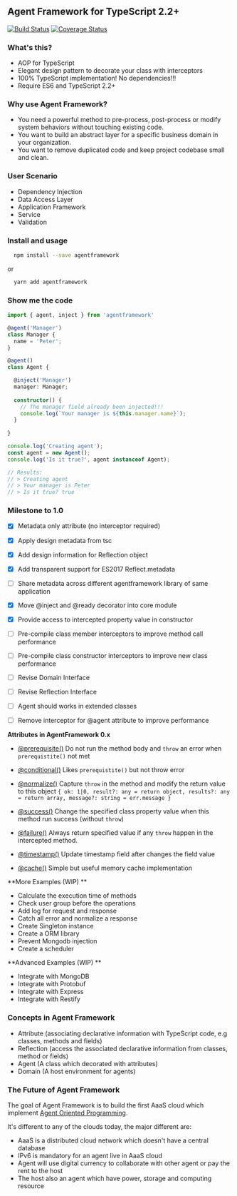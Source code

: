 Agent Framework for TypeScript 2.2+
-----------------------------------

[![Build Status](https://travis-ci.org/agentframework/agentframework.svg?branch=master)](https://travis-ci.org/agentframework/agentframework)
[![Coverage Status](https://coveralls.io/repos/github/agentframework/agentframework/badge.svg?branch=master)](https://coveralls.io/github/agentframework/agentframework?branch=master)

### What's this?
- AOP for TypeScript
- Elegant design pattern to decorate your class with interceptors 
- 100% TypeScript implementation! No dependencies!!!
- Require ES6 and TypeScript 2.2+

### Why use Agent Framework?

- You need a powerful method to pre-process, post-process or modify system behaviors without touching existing code.
- You want to build an abstract layer for a specific business domain in your organization.
- You want to remove duplicated code and keep project codebase small and clean.

### User Scenario

- Dependency Injection
- Data Access Layer
- Application Framework
- Service
- Validation


### Install and usage

```bash
  npm install --save agentframework
```
or
```bash
  yarn add agentframework
```

### Show me the code

```typescript
import { agent, inject } from 'agentframework'

@agent('Manager')
class Manager {
  name = 'Peter';
}

@agent()
class Agent {

  @inject('Manager')
  manager: Manager;
  
  constructor() {
    // The manager field already been injected!!!
    console.log(`Your manager is ${this.manager.name}`);
  }
  
}

console.log('Creating agent');
const agent = new Agent();
console.log('Is it true?', agent instanceof Agent);

// Results:
// > Creating agent
// > Your manager is Peter
// > Is it true? true

```

### Milestone to 1.0

- [x] Metadata only attribute (no interceptor required)
- [x] Apply design metadata from tsc
- [x] Add design information for Reflection object
- [x] Add transparent support for ES2017 Reflect.metadata
- [ ] Share metadata across different agentframework library of same application
- [x] Move @inject and @ready decorator into core module
- [x] Provide access to intercepted property value in constructor
- [ ] Pre-compile class member interceptors to improve method call performance
- [ ] Pre-compile class constructor interceptors to improve new class performance
- [ ] Revise Domain Interface
- [ ] Revise Reflection Interface
- [ ] Agent should works in extended classes
- [ ] Remove interceptor for @agent attribute to improve performance


**Attributes in AgentFramework 0.x**

- [@prerequisite()](https://github.com/agentframework/agentframework/blob/master/src/lib/extra/prerequisite.ts) Do not run the method body and `throw` an error when `prerequistite()` not met

- [@conditional()](https://github.com/agentframework/agentframework/blob/master/src/lib/extra/conditional.ts) Likes `prerequistite()` but not throw error

- [@normalize()](https://github.com/agentframework/agentframework/blob/master/src/lib/extra/normalize.ts) Capture `throw` in the method and modify the return value to this object `{ ok: 1|0, result?: any = return object, results?: any = return array, message?: string = err.message }` 

- [@success()](https://github.com/agentframework/agentframework/blob/master/src/lib/extra/success.ts) Change the specified class property value when this method run success (without `throw`)

- [@failure()](https://github.com/agentframework/agentframework/blob/master/src/lib/extra/failure.ts)  Always return specified value if any `throw` happen in the intercepted method.

- [@timestamp()](https://github.com/agentframework/agentframework/blob/master/src/lib/extra/timestamp.ts)  Update timestamp field after changes the field value

- [@cache()](https://github.com/agentframework/agentframework/blob/master/src/lib/extra/cache.ts)  Simple but useful memory cache implementation

**More Examples (WIP) **
- Calculate the execution time of methods
- Check user group before the operations
- Add log for request and response
- Catch all error and normalize a response
- Create Singleton instance
- Create a ORM library
- Prevent Mongodb injection
- Create a scheduler

**Advanced Examples (WIP) **
- Integrate with MongoDB
- Integrate with Protobuf
- Integrate with Express
- Integrate with Restify

### Concepts in Agent Framework

- Attribute (associating declarative information with TypeScript code, e.g classes, methods and fields)
- Reflection (access the associated declarative information from classes, method or fields)
- Agent (A class which decorated with attributes)
- Domain (A host environment for agents)

### The Future of Agent Framework

The goal of Agent Framework is to build the first AaaS cloud which implement [Agent Oriented Programming](https://en.wikipedia.org/wiki/Agent-oriented_programming).

It's different to any of the clouds today, the major different are:

- AaaS is a distributed cloud network which doesn't have a central database
- IPv6 is mandatory for an agent live in AaaS cloud
- Agent will use digital currency to collaborate with other agent or pay the rent to the host
- The host also an agent which have power, storage and computing resource

